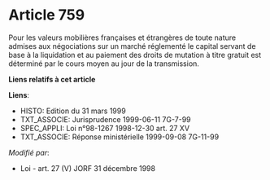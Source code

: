# Article 759

Pour les valeurs mobilières françaises et étrangères de toute nature admises aux négociations sur un marché réglementé le
capital servant de base à la liquidation et au paiement des droits de mutation à titre gratuit est déterminé par le cours
moyen au jour de la transmission.

**Liens relatifs à cet article**

**Liens**:

  - HISTO: Edition du 31 mars 1999
  - TXT_ASSOCIE: Jurisprudence 1999-06-11 7G-7-99
  - SPEC_APPLI: Loi n°98-1267 1998-12-30 art. 27 XV
  - TXT_ASSOCIE: Réponse ministérielle 1999-09-08 7G-11-99

_Modifié par_:

  - Loi - art. 27 (V) JORF 31 décembre 1998

